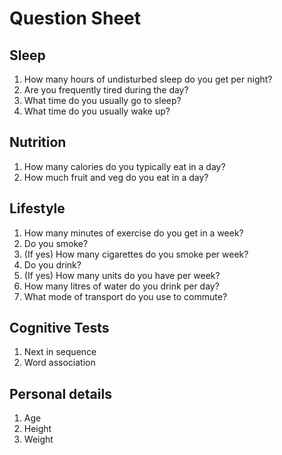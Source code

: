 # Question Sheet

## Sleep
1. How many hours of undisturbed sleep do you get per night?
2. Are you frequently tired during the day?
3. What time do you usually go to sleep?
4. What time do you usually wake up?

## Nutrition
1. How many calories do you typically eat in a day?
2. How much fruit and veg do you eat in a day?

## Lifestyle 
1. How many minutes of exercise do you get in a week?
2. Do you smoke?
3. (If yes) How many cigarettes do you smoke per week?
4. Do you drink?
5. (If yes) How many units do you have per week?
6. How many litres of water do you drink per day?
7. What mode of transport do you use to commute?

## Cognitive Tests
1. Next in sequence
2. Word association

## Personal details
1. Age
2. Height
3. Weight
